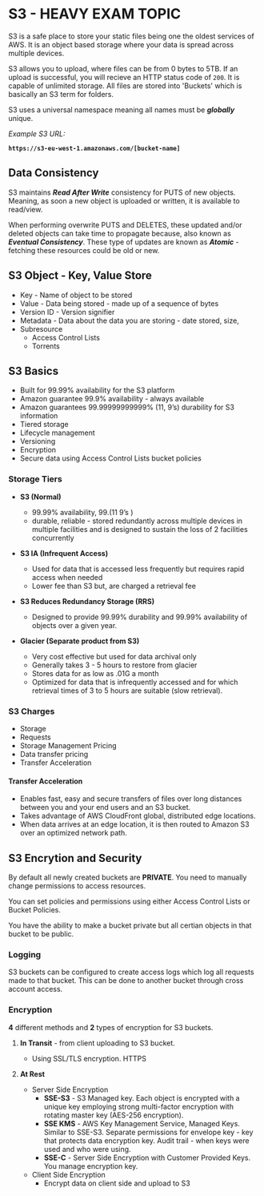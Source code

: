 # S3 - HEAVY EXAM TOPIC

S3 is a safe place to store your static files being one the oldest services of AWS. It is an object based storage where your data is spread across multiple devices.

S3 allows you to upload, where files can be from 0 bytes to 5TB. If an upload is successful, you will recieve an HTTP status code of `200`.
It is capable of unlimited storage. All files are stored into 'Buckets' which is basically an S3 term for folders.

S3 uses a universal namespace meaning all names must be **_globally_** unique.

_Example S3 URL:_

**`https://s3-eu-west-1.amazonaws.com/[bucket-name]`**

## Data Consistency

S3 maintains **_Read After Write_** consistency for PUTS of new objects. Meaning, as soon a new object is uploaded or written, it is available to read/view.

When performing overwrite PUTS and DELETES, these updated and/or deleted objects can take time to propagate because, also known as **_Eventual Consistency_**. These type of updates are known as **_Atomic_** - fetching these resources could be old or new.

## S3 Object - Key, Value Store

- Key - Name of object to be stored
- Value - Data being stored - made up of a sequence of bytes
- Version ID - Version signifier
- Metadata - Data about the data you are storing - date stored, size, 
- Subresource
    - Access Control Lists
    - Torrents

## S3 Basics 

- Built for 99.99% availability for the S3 platform
- Amazon guarantee 99.9% availability - always available
- Amazon guarantees 99.99999999999% (11, 9’s) durability for S3 information
- Tiered storage
- Lifecycle management
- Versioning
- Encryption
- Secure data using Access Control Lists bucket policies

### Storage Tiers

- **S3 (Normal)**
	- 99.99% availability, 99.(11 9’s )
	- durable, reliable - stored redundantly across multiple devices in multiple facilities and is designed to sustain the loss of 2 facilities concurrently

- **S3 IA (Infrequent Access)**
	- Used for data that is accessed less frequently but requires rapid access when needed
	- Lower fee than S3 but, are charged a retrieval fee

- **S3 Reduces Redundancy Storage (RRS)** 
	- Designed to provide 99.99% durability and 99.99% availability of objects over a given year.

- **Glacier (Separate product from S3)**
	- Very cost effective but used for data archival only
	- Generally takes 3 - 5 hours to restore from glacier
    - Stores data for as low as .01G a month
    - Optimized for data that is infrequently accessed and for which retrieval times of 3 to 5 hours are suitable (slow retrieval).

### S3 Charges
- Storage
- Requests
- Storage Management Pricing
- Data transfer pricing
- Transfer Acceleration

#### Transfer Acceleration

- Enables fast, easy and secure transfers of files over long distances between you and your end users and an S3 bucket.
- Takes advantage of AWS CloudFront global, distributed edge locations.
- When data arrives at an edge location, it is then routed to Amazon S3 over an optimized network path.

## S3 Encrytion and Security

By default all newly created buckets are **PRIVATE**. You need to manually change permissions to access resources.

You can set policies and permissions using either Access Control Lists or Bucket Policies. 

You have the ability to make a bucket private but all certian objects in that bucket to be public.

### Logging

S3 buckets can be configured to create access logs which log all requests made to that bucket. This can be done to another bucket through cross account access.

### Encryption

**4** different methods and **2** types of encryption for S3 buckets.

1. **In Transit** - from client uploading to S3 bucket.
	- Using SSL/TLS encryption. HTTPS

2. **At Rest**
	- Server Side Encryption
		- **SSE-S3** - S3 Managed key. Each object is encrypted with a unique key employing strong multi-factor encryption with rotating master key (AES-256 encryption).
		- **SSE KMS** - AWS Key Management Service, Managed Keys. Similar to SSE-S3. Separate permissions for envelope key - key that protects data encryption key. Audit trail - when keys were used and who were using.
		- **SSE-C** - Server Side Encryption with Customer Provided Keys. You manage encryption key.
	- Client Side Encryption
		- Encrypt data on client side and upload to S3

